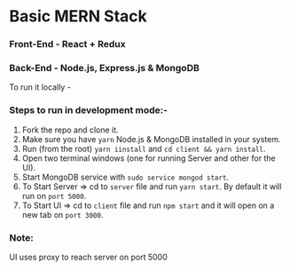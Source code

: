 # Basic MERN Stack 

### Front-End - React + Redux

### Back-End - Node.js, Express.js & MongoDB

To run it locally -

### Steps to run in development mode:-

1. Fork the repo and clone it.
2. Make sure you have `yarn` Node.js & MongoDB installed in your system.
3. Run (from the root) `yarn iinstall` and `cd client && yarn install`.
4. Open two terminal windows (one for running Server and other for the UI).
5. Start MongoDB service with `sudo service mongod start`. 
6. To Start Server => cd to `server` file and run `yarn start`. By default it will run on `port 5000`.
7. To Start UI => cd to `client` file and run `npm start` and it will open on a new tab on `port 3000`.

### Note: 
  UI uses proxy to reach server on port 5000
